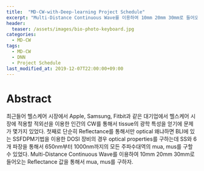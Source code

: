 ```yaml
---
title:  "MD-CW-with-Deep-learning Project Schedule"
excerpt: "Multi-Distance Continuous Wave를 이용하여 10mm 20mm 30mm로 들어오는 Reflectance 값을 통해서 mua, mus를 구하자."
header:
  teaser: /assets/images/bio-photo-keyboard.jpg
categories:
  - MD-CW
tags:
  - MD-CW
  - DNN
  - Project Schedule
last_modified_at: 2019-12-07T22:00:00+09:00
---
```

# Abstract
최근들어 헬스케어 시장에서 Apple, Samsung,  Fitbit과 같은 대기업에서 헬스케어 시장에 적용할 적외선을 이용한 인간의 
CW를 통해서 tissue의 광학 특성을 얻기에 문제가 몇가지 있었다.
첫째로 단순히 Reflectance를 통해서만 optical
왜냐하면 BLI에 있는 SSFDPM기법을 이용한 DOSI 장비의 경우 optical properties를 구하는데 SS와 6개 파장을 통해서 650nm부터 1000nm까지의 모든 주파수대역의 mua, mus를 구할 수 있었다.
Multi-Distance Continuous Wave를 이용하여 10mm 20mm 30mm로 들어오는 Reflectance 값을 통해서 mua, mus를 구하자.
<!--stackedit_data:
eyJoaXN0b3J5IjpbMTkwNTMwMjkzNiwxMTk1Nzg2OTczXX0=
-->